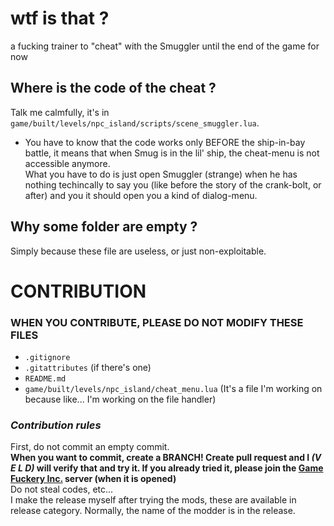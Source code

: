 # wtf is that ?
a fucking trainer to "cheat" with the Smuggler until the end of the game for now

## Where is the code of the cheat ?

Talk me calmfully, it's in `game/built/levels/npc_island/scripts/scene_smuggler.lua`.
* You have to know that the code works only BEFORE the ship-in-bay battle, it means that when Smug is in the lil' ship, the cheat-menu is not accessible anymore.  
What you have to do is just open Smuggler (strange) when he has nothing techincally to say you (like before the story of the crank-bolt, or after) and you it should open you a kind of dialog-menu.

## Why some folder are empty ?

Simply because these file are useless, or just non-exploitable.

# CONTRIBUTION

### **WHEN YOU CONTRIBUTE, PLEASE DO NOT MODIFY THESE FILES**
- `.gitignore`
- `.gitattributes` (if there's one)
- `README.md`
- `game/built/levels/npc_island/cheat_menu.lua` (It's a file I'm working on because like... I'm working on the file handler)

### *Contribution rules*

First, do not commit an empty commit.  
**When you want to commit, create a __BRANCH__! Create pull request and I *(V E L D)* will verify that and try it. If you already tried it, please join the [Game Fuckery Inc.](about:blank) server (when it is opened)**  
Do not steal codes, etc...  
I make the release myself after trying the mods, these are available in release category. Normally, the name of the modder is in the release.
